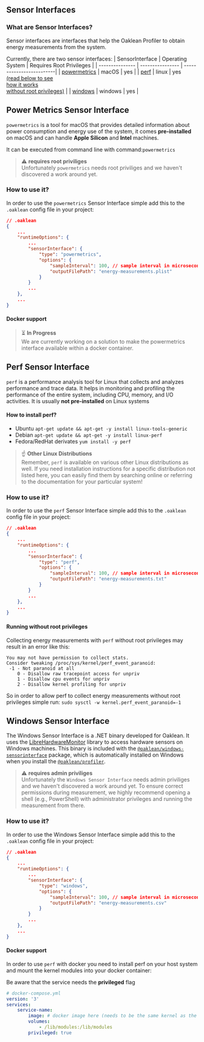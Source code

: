 ## Sensor Interfaces

### What are Sensor Interfaces?
Sensor interfaces are interfaces that help the Oaklean Profiler to obtain energy measurements from the system.

Currently, there are two sensor interfaces:
| SensorInterface | Operating System | Requires Root Privileges |
| --------------- | ---------------- | -------------------------|
| [powermetrics](#power-metrics-sensor-interface)    | macOS            | yes											|
| [perf](#perf-sensor-interface)            | linux            | yes<br><a href="#running-without-root-privileges">(read below to see<br> how it works<br> without root privileges)</a> |
| [windows](#windows-sensor-interface)			    | windows          | yes											|

## Power Metrics Sensor Interface
`powermetrics` is a tool for macOS that provides detailed information about power consumption and energy use of the system, it comes **pre-installed** on macOS and can handle **Apple Silicon** and **Intel** machines.

It can be executed from command line with command:`powermetrics`

> :warning: **requires root priviliges**<br>
> Unfortunately `powermetrics` needs root priviliges and we haven't discovered a work around yet.

### How to use it?
In order to use the `powermetrics` Sensor Interface simple add this to the `.oaklean` config file in your project:
```json
// .oaklean
{
	...
	"runtimeOptions": {
		...
		"sensorInterface": {
			"type": "powermetrics",
			"options": {
				"sampleInterval": 100, // sample interval in microseconds
				"outputFilePath": "energy-measurements.plist"
			}
		}
		...
	},
	...
}
```
#### Docker support
> :hourglass_flowing_sand: **In Progress**<br>
We are currently working on a solution to make the powermetrics interface available within a docker container.


## Perf Sensor Interface
`perf` is a performance analysis tool for Linux that collects and analyzes performance and trace data. It helps in monitoring and profiling the performance of the entire system, including CPU, memory, and I/O activities. It is usually **not pre-installed** on Linux systems

#### How to install perf?

- Ubuntu
	`apt-get update && apt-get -y install linux-tools-generic`
- Debian
	`apt-get update && apt-get -y install linux-perf`
- Fedora/RedHat derivates
	`yum install -y perf`

> :point_up: **Other Linux Distributions**<br>
Remember, `perf` is available on various other Linux distributions as well. If you need installation instructions for a specific distribution not listed here, you can easily find them by searching online or referring to the documentation for your particular system!

### How to use it?
In order to use the `perf` Sensor Interface simple add this to the `.oaklean` config file in your project:
```json
// .oaklean
{
	...
	"runtimeOptions": {
		...
		"sensorInterface": {
			"type": "perf",
			"options": {
				"sampleInterval": 100, // sample interval in microseconds
				"outputFilePath": "energy-measurements.txt"
			}
		}
		...
	},
	...
}
```

#### Running without root privileges
Collecting energy measurements with `perf` without root privileges may result in an error like this:
```
You may not have permission to collect stats.
Consider tweaking /proc/sys/kernel/perf_event_paranoid:
 -1 - Not paranoid at all
	0 - Disallow raw tracepoint access for unpriv
	1 - Disallow cpu events for unpriv
	2 - Disallow kernel profiling for unpriv
```
So in order to allow perf to collect energy measurements without root privileges simple run:
`sudo sysctl -w kernel.perf_event_paranoid=-1`

## Windows Sensor Interface
The Windows Sensor Interface is a .NET binary developed for Oaklean. It uses the [LibreHardwareMonitor](https://github.com/LibreHardwareMonitor/LibreHardwareMonitor) library to access hardware sensors on Windows machines. This binary is included with the [`@oaklean/windows-sensorinterface`](/packages/windows-sensorinterface/README.md) package, which is automatically installed on Windows when you install the [`@oaklean/profiler`](/packages/profiler/README.md).

> :warning: **requires admin priviliges**<br>
> Unfortunately the `Windows Sensor Interface` needs admin priviliges and we haven't discovered a work around yet.
> To ensure correct permissions during measurement, we highly recommend opening a shell (e.g., PowerShell) with administrator privileges and running the measurement from there.

### How to use it?
In order to use the Windows Sensor Interface simple add this to the `.oaklean` config file in your project:
```json
// .oaklean
{
	...
	"runtimeOptions": {
		...
		"sensorInterface": {
			"type": "windows",
			"options": {
				"sampleInterval": 100, // sample interval in microseconds
				"outputFilePath": "energy-measurements.csv"
			}
		}
		...
	},
	...
}
```

#### Docker support
In order to use `perf` with docker you need to install perf on your host system and mount the kernel modules into your docker container:

Be aware that the service needs the **privileged** flag

```yml
# docker-compose.yml
version: '3'
services:
	service-name:
		image: # docker image here (needs to be the same kernel as the host system)
		volumes:
			- /lib/modules:/lib/modules
		privileged: true
```